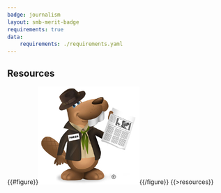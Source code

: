 ```yaml
---
badge: journalism
layout: smb-merit-badge
requirements: true
data:
    requirements: ./requirements.yaml
---
```


## Resources

{{#figure}}<img src="journalism-bucky.jpg" class="W(100%)" />{{/figure}}
{{>resources}}
